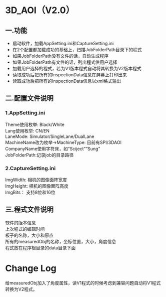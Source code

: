 # 3D_AOI（V2.0）
## 一.功能
- 启动软件，加载AppSetting.ini和CaptureSetting.ini
- 在2个配置都加载成功的基础上，扫描JobFolderPath目录下的程式
- 如果JobFolderPath没有文件的话，自动生成程序
- 如果JobFolderPath有文件的话，列出程式供用户选择
- 加载用户选择的程式，若为V1版本程式自动将其转换为V2版本程式
- 读取成功后把所有的InspectionData信息在屏幕上打印出来
- 读取成功后把所有的InspectionData信息以xml格式输出

## 二.配置文件说明
### 1.AppSetting.ini

Theme使用枚举: Black/White\
Lang使用枚举: CN/EN\
LaneMode: Simulator/SingleLane/DualLane\
MachineName改为枚举->MachineType: 目前有SPI/3DAOI\
CompanyName使用字符床，如“Sciject”“Sung"\
JobFolderPath:记录job的目录路径
### 2.CaptureSetting.ini

ImgWidth: 相机的图像面阵宽度\
ImgHeight: 相机的图像面阵高度\
ImgBits： 支持8位和16位

## 三.程式文件说明

软件的版本信息\
上次程式的编辑时间\
板子的名称，大小和原点\
所有的measuredObj的名称，坐标位置，大小，角度信息\
程式放在程序根目录的data目录下面


# Change Log
给measuredObj加入了角度属性，读V1程式的时候考虑到兼容问题自动将V1程式转换为V2程式。
